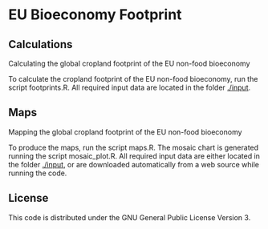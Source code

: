 # EU Bioeconomy Footprint 

## Calculations
Calculating the global cropland footprint of the EU non-food bioeconomy

To calculate the cropland footprint of the EU non-food bioeconomy, run the script footprints.R. All required input data are located in the folder [./input](./input).


## Maps
Mapping the global cropland footprint of the EU non-food bioeconomy

To produce the maps, run the script maps.R. The mosaic chart is generated running the script mosaic_plot.R. All required input data are either located in the folder [./input](./input), or are downloaded automatically from a web source while running the code.


## License

This code is distributed under the GNU General Public License Version 3.

